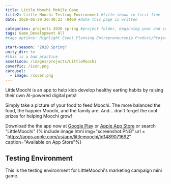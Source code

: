 ```yaml
---
title: Little Moochi Mobile Game
title2: Little Moochi Testing Environment #title shown in first line
date: 2020-05-29 20:40:23 -0400 #date this page is written

categories: projects 2020 spring #project folder, beginning year and season
tags: Game_Development All
#tags options: Highlight Event_Planning Entrepreneurship Product/Project_Management Game_Development Marketing Negotiation  Web_Design

start-season: "2020 Spring"
unity_dir: te
#this is a bad practice
assetLoco: /images/projects/LittleMoochi
coverPic: /icon.png
carousel:
  - image: /cover.png
---
```


LittleMoochi is an app to help kids develop healthy earting habits by raising their own AI-powered digital pets!

Simply take a picture of your food to feed Moochi. The more balanced the food, the happier Moochi, and the family are. And… don’t forget the cool prizes for helping Moochi grow!

Download the the app now at [Google Play](https://play.google.com/store/apps/details?id=com.LittleMoochi.LittleMoochi.Beta&hl=en) or [Apple App Store](https://apps.apple.com/us/app/littlemoochi/id1489071692) or search "LittleMoochi"
{% include image.html img="screenshot.PNG"  url = "https://apps.apple.com/us/app/littlemoochi/id1489071692" caption="Available on App Store"%}

## Testing Environment
This is the testing environment for LittleMoochi's marketing campaign mini game.



